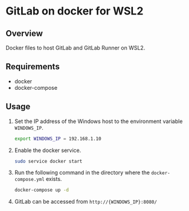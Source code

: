 # GitLab on docker for WSL2
## Overview
Docker files to host GitLab and GitLab Runner on WSL2.

## Requirements
- docker
- docker-compose

## Usage
1. Set the IP address of the Windows host to the environment variable `WINDOWS_IP`.

    ```bash
    export WINDOWS_IP = 192.168.1.10
    ```

1. Enable the docker service.

    ```bash
    sudo service docker start
    ```

1. Run the following command in the directory where the `docker-compose.yml` exists.

    ```bash
    docker-compose up -d
    ```

1. GitLab can be accessed from `http://{WINDOWS_IP}:8080/`
    
